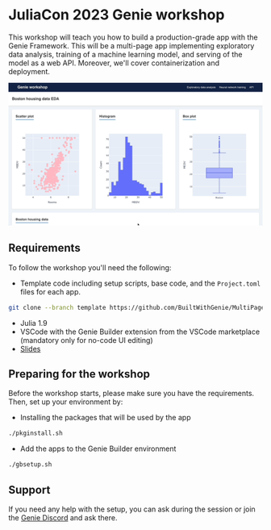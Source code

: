 # JuliaCon 2023 Genie workshop

This workshop will teach you how to build a production-grade app with the Genie Framework. This will be a multi-page app implementing exploratory data analysis, training of a machine learning model, and serving of the model as a web API. Moreover, we'll cover containerization and deployment.

![preview](preview.gif)


## Requirements

To follow the workshop you'll need the following:

- Template code including setup scripts, base code, and the `Project.toml` files for each app.
```bash
git clone --branch template https://github.com/BuiltWithGenie/MultiPageApp.git
```
- Julia 1.9 
- VSCode with the Genie Builder extension from the VSCode marketplace (mandatory only for no-code UI editing)
- [Slides](https://genieworkshop.netlify.app/1)

## Preparing for the workshop

Before the workshop starts, please make sure you have the requirements. Then, set up your environment by:

- Installing the packages that will be used by the app

```bash
./pkginstall.sh
```

- Add the apps to the Genie Builder environment
```bash
./gbsetup.sh
```

## Support

If you need any help with the setup, you can ask during the session or join the [Genie Discord](https://discord.com/invite/9zyZbD6J7H) and ask there.
